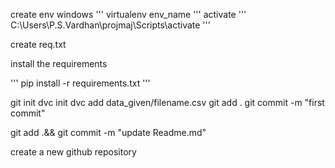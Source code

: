 create env
windows
'''
virtualenv env_name
'''
activate
'''
C:\Users\P.S.Vardhan\projmaj\Scripts\activate 
'''

create req.txt

install the requirements

'''
pip install -r requirements.txt
'''







git init
dvc init
dvc add data_given/filename.csv
git add .
git commit -m "first commit"

git add .&& git commit -m "update Readme.md"


create a new github repository

